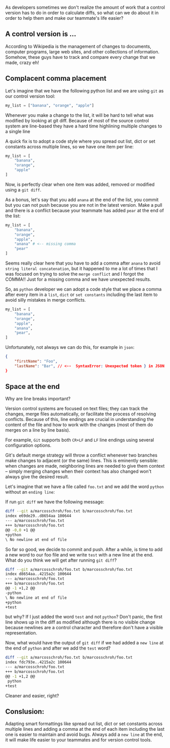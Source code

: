 <!--
.. title: Let's help version controls
.. slug: lets-help-version-controls
.. date: 2019-04-14 17:01:16 UTC+02:00
.. tags: python
.. category: python, control version
.. link: 
.. description: 
.. type: text
-->

As developers sometimes we don't realize the amount of work that a control version has to do in order
to calculate diffs, so what can we do about it in order to help them and make our teammate's life easier? 

## A control version is ...

According to Wikipedia is the management of changes to documents, computer programs, large web sites, and other collections of information. Somehow, these guys have to track and compare every change that we made, crazy eh!

## Complacent comma placement

Let's imagine that we have the following python list and we are using `git` as our control version tool:

```python
my_list = ["banana", "orange", "apple"]
```

Whenever you make a change to the list, it will be hard to tell what was modified by looking
at git diff. Because of most of the source control system are line-based they have a hard time highlining multiple changes to a single line

A quick fix is to adopt a code style where you spread out list, dict or set constants across multiple lines,
so we have one item per line:

```python
my_list = [
    "banana",
    "orange",
    "apple"
]
```

Now, is perfectly clear when one item was added, removed or modified using a `git diff`.

As a bonus, let's say that you add `anana` at the end of the list, you commit but you can not push because you are not
in the latest version. Make a pull and there is a conflict because your teammate has added `pear` at the end of the list:

```python
my_list = [
    "banana",
    "orange",
    "apple",
    "anana" # <-- missing comma
    "pear"
]
```

Seems really clear here that you have to add a comma after `anana` to avoid `string literal concatenation`,
but it happened to me a lot of times that I was focused on trying to solve the `merge conflict` and I forgot the COMMA!!
Just for a missing comma and we have unexpected results.

So, as `python` developer we can adopt a code style that we place a comma after every item in a `list`, `dict` or `set constants` including the last item to avoid silly mistakes in merge conflicts.

```python
my_list = [
    "banana",
    "orange",
    "apple",
    "anana",
    "pear",
]
```

Unfortunately, not always we can do this, for example in `json`:

```json
{
    "firstName": "Foo",
    "lastName": "Bar", // <--  SyntaxError: Unexpected token } in JSON at position ...
}
```

## Space at the end

Why are line breaks important?

Version control systems are focused on text files; they can track the changes, merge files automatically, or facilitate the process of resolving conflicts. Because of this, line endings are crucial in understanding the content of the file and how to work with the changes (most of them do merges on a line by line basis).

For example, `Git` supports both `CR+LF` and `LF` line endings using several configuration options.

Git's default merge strategy will throw a conflict whenever two branches make changes to adjacent (or the same) lines. This is eminently sensible: when changes are made, neighboring lines are needed to give them context – simply merging changes when their context has also changed won't always give the desired result.

Let's imagine that we have a file called `foo.txt` and we add the word `python` without an `ending line`:

If run `git diff` we have the following message:

```bash
diff --git a/marcosschroh/foo.txt b/marcosschroh/foo.txt
index e69de29..d8654aa 100644
--- a/marcosschroh/foo.txt
+++ b/marcosschroh/foo.txt
@@ -0,0 +1 @@
+python
\ No newline at end of file
```

So far so good, we decide to commit and push. After a while, is time to add a new word to our foo file and we write `test` with a new line at the end. What do you think we will get after running `git diff`?

```bash
diff --git a/marcosschroh/foo.txt b/marcosschroh/foo.txt
index d8654aa..4215a2c 100644
--- a/marcosschroh/foo.txt
+++ b/marcosschroh/foo.txt
@@ -1 +1,2 @@
-python
\ No newline at end of file
+python
+test
```

but why? If I just added the word `test` and not `python`? Don't panic, the first line shows up in the diff as modified although there is no visible change because newlines are a control character and therefore don't have a visible representation.

Now, what would have the output of `git diff` if we had added a `new line` at the end of `python` and after we add the `test` word?

```bash
diff --git a/marcosschroh/foo.txt b/marcosschroh/foo.txt
index fdc793e..4215a2c 100644
--- a/marcosschroh/foo.txt
+++ b/marcosschroh/foo.txt
@@ -1 +1,2 @@
 python
+test
```

Cleaner and easier, right?


## Conslusion:

Adapting smart formattings like spread out list, dict or set constants across multiple lines and adding a comma at the end of
each item including the last one is easier to maintain and avoid bugs.
Always add a `new line` at the end, it will make life easier to your teammates and for version control tools.
